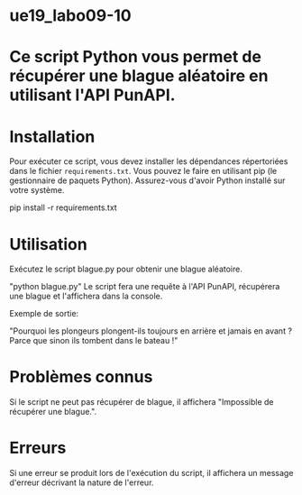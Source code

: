 # ue19_labo09-10

# Ce script Python vous permet de récupérer une blague aléatoire en utilisant l'API PunAPI.

# Installation

Pour exécuter ce script, vous devez installer les dépendances répertoriées dans le fichier `requirements.txt`. Vous pouvez le faire en utilisant pip (le gestionnaire de paquets Python). Assurez-vous d'avoir Python installé sur votre système.

pip install -r requirements.txt

# Utilisation
Exécutez le script blague.py pour obtenir une blague aléatoire.

"python blague.py"
Le script fera une requête à l'API PunAPI, récupérera une blague et l'affichera dans la console.

Exemple de sortie:

"Pourquoi les plongeurs plongent-ils toujours en arrière et jamais en avant ?
Parce que sinon ils tombent dans le bateau !"

# Problèmes connus
Si le script ne peut pas récupérer de blague, il affichera "Impossible de récupérer une blague.".

# Erreurs
Si une erreur se produit lors de l'exécution du script, il affichera un message d'erreur décrivant la nature de l'erreur.
